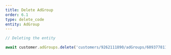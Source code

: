 ```yaml
---
title: Delete AdGroup
order: 6.1
type: delete_code
entity: AdGroup
---
```


```javascript
// Deleting the entity

await customer.adGroups.delete('customers/9262111890/adGroups/60937781178')
```
